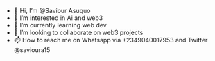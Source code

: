 - 👋 Hi, I’m @Saviour Asuquo
- 👀 I’m interested in Ai and web3
- 🌱 I’m currently learning web dev
- 💞️ I’m looking to collaborate on web3 projects
- 📫 How to reach me on Whatsapp via +2349040017953 and Twitter @savioura15

<!---
SaviourA15/SaviourA15 is a ✨ special ✨ repository because its `README.md` (this file) appears on your GitHub profile.
You can click the Preview link to take a look at your changes.
--->
